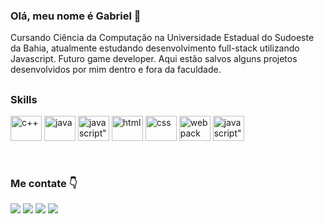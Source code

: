 ### __Olá, meu nome é Gabriel__ 👋

Cursando Ciência da Computação na Universidade Estadual do Sudoeste da Bahia, atualmente estudando desenvolvimento full-stack utilizando Javascript. Futuro game developer. Aqui estão salvos alguns projetos desenvolvidos por mim dentro e fora da faculdade.

##

### __Skills__ 
<div>
  <img height="40" width="50" src="https://cdn.jsdelivr.net/gh/devicons/devicon/icons/cplusplus/cplusplus-original.svg" alt="c++"/>
  <img height="40" width="50" src="https://cdn.jsdelivr.net/gh/devicons/devicon/icons/java/java-original.svg" alt="java"/>
  <img height="40" width="50" src="https://cdn.jsdelivr.net/gh/devicons/devicon/icons/javascript/javascript-original.svg" alt=javascript"/>
  <img height="40" width="50" src="https://cdn.jsdelivr.net/gh/devicons/devicon/icons/html5/html5-original.svg" alt="html"/>
  <img height="40" width="50" src="https://cdn.jsdelivr.net/gh/devicons/devicon/icons/css3/css3-original.svg" alt="css"/>
  <img height="40" width="50" src="https://cdn.jsdelivr.net/gh/devicons/devicon/icons/webpack/webpack-original.svg" alt="webpack"/>
  <img height="40" width="50" src="https://cdn.jsdelivr.net/gh/devicons/devicon/icons/mongodb/mongodb-original.svg" alt=javascript"/>
  <!--<img height="40" width="50" src="https://cdn.jsdelivr.net/gh/devicons/devicon/icons/react/react-original.svg" alt="webpack"/> -->
</div>

&nbsp;

### __Me contate__ 👇
<div>
  <a href="https://instagram.com/gabriel_uzel"><img src="https://img.shields.io/badge/-Instagram-%23E4405F?style=for-the-badge&logo=instagram&logoColor=white"></a>
  <a href="mailto:gabrieluzelwork@gmail.com?"><img src="https://img.shields.io/badge/-Gmail-%23333?style=for-the-badge&logo=gmail&logoColor=white"></a>
  <a href="https://www.linkedin.com/in/gabriel-uzel/"><img src="https://img.shields.io/badge/-LinkedIn-%230077B5?style=for-the-badge&logo=linkedin&logoColor=white"></a> 
  <a href="https://portfoliodegabriel.netlify.app/"><img src="https://img.shields.io/badge/-Portfolio-%23000000?style=for-the-badge&logo=react&logoColor=white"></a> 
</div>
